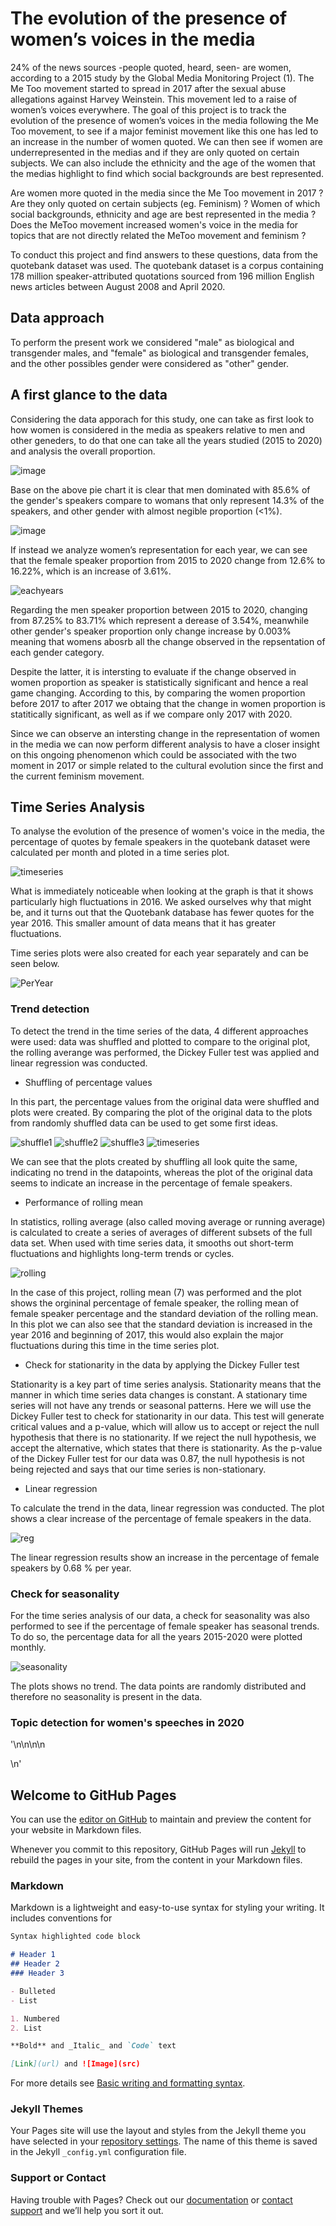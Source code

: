 
# The evolution of the presence of women’s voices in the media

24% of the news sources -people quoted, heard, seen- are women, according to a 2015 study by the Global Media Monitoring Project (1).
The Me Too movement started to spread in 2017 after the sexual abuse allegations against Harvey Weinstein. This movement led to a raise of women’s voices everywhere.
The goal of this project is to track the evolution of the presence of women’s voices in the media following the Me Too movement, to see if a major feminist movement like this one has led to an increase in the number of women quoted. We can then see if women are underrepresented in the medias and if they are only quoted on certain subjects. We can also include the ethnicity and the age of the women that the medias highlight to find which social backgrounds are best represented.

Are women more quoted in the media since the Me Too movement in 2017 ? Are they only quoted on certain subjects (eg. Feminism) ? Women of which social backgrounds, ethnicity and age are best represented in the media ? Does the MeToo movement increased women's voice in the media for topics that are not directly related the MeToo movement and feminism ?

To conduct this project and find answers to these questions, data from the quotebank dataset was used. The quotebank dataset is a corpus containing 178 million speaker-attributed quotations sourced from 196 million English news articles between August 2008 and April 2020.

## Data approach 

To perform the present work we considered "male" as biological and transgender males, and "female" as biological and transgender females, and the other possibles gender  were considered as "other" gender. 

## A first glance to the data

Considering the data apporach for this study, one can take as first look to how women is considered in the media as speakers relative to men and other geneders, to do that one can take all the years studied (2015 to 2020) and analysis the overall proportion. 

![image](https://user-images.githubusercontent.com/91272237/146225019-7ef98f47-adab-4d9e-820b-6942ddc9789d.png)

Base on the above pie chart it is clear that men dominated with 85.6% of the gender's speakers compare to womans that only represent 14.3% of the speakers, and other gender with almost negible proportion (<1%).

![image](https://user-images.githubusercontent.com/91272237/146229279-5de6300a-e1be-4b49-8298-cafda2cbcc73.png)

If instead we analyze women’s representation for each year, we can see that the female speaker proportion from 2015 to 2020 change from 12.6% to 16.22%, which is an increase of 3.61%. 

![eachyears](https://user-images.githubusercontent.com/91272237/146222509-d69f2460-32cd-4b87-b5b2-731be6f35123.png)

Regarding the men speaker proportion between 2015 to 2020, changing from 87.25% to	 83.71% which represent a derease of 3.54%, meanwhile other gender's speaker proportion only change increase by 0.003% meaning that womens abosrb all the change observed in the repsentation of each gender category. 

Despite the latter, it is intersting to evaluate if the change observed in women proportion as speaker is statistically significant and hence a real game changing. According to this, by comparing the women proportion before 2017 to after 2017 we obtaing that the change in women proportion is statitically significant, as well as if we compare only 2017 with 2020. 

Since we can observe an intersting change in the representation of women in the media we can now perform different analysis to have a closer insight on this ongoing phenomenon which could be associated with the two moment in 2017 or simple related to the cultural evolution since the first and the current feminism movement. 

## Time Series Analysis

To analyse the evolution of the presence of women's voice in the media, the percentage of quotes by female speakers in the quotebank dataset were calculated per month and ploted in a time series plot. 

![timeseries](https://user-images.githubusercontent.com/91726001/146341654-82347c16-40e4-488f-9cfe-77036315b76d.png)

What is immediately noticeable when looking at the graph is that it shows particularly high fluctuations in 2016. We asked ourselves why that might be, and it turns out that the Quotebank database has fewer quotes for the year 2016. This smaller amount of data means that it has greater fluctuations. 

Time series plots were also created for each year separately and can be seen below. 

![PerYear](https://user-images.githubusercontent.com/91272237/146222922-514ffc7c-0f09-4e05-ab61-1c36bbda28e1.png)

### Trend detection

To detect the trend in the time series of the data, 4 different approaches were used: data was shuffled and plotted to compare to the original plot, the rolling averange was performed, the Dickey Fuller test was applied and linear regression was conducted. 

- Shuffling of percentage values

In this part, the percentage values from the original data were shuffled and plots were created. By comparing the plot of the original data to the plots from randomly shuffled data can be used to get some first ideas.  

![shuffle1](https://user-images.githubusercontent.com/91726001/146341320-fb574c4a-2c92-4f88-ba2b-731b3421774b.png)
![shuffle2](https://user-images.githubusercontent.com/91726001/146341284-61eba204-5580-4f16-a3ff-8396eea9fc7f.png)
![shuffle3](https://user-images.githubusercontent.com/91726001/146341128-0f9fa9bc-10d9-42cf-aeec-7cf8602de5f8.png)
![timeseries](https://user-images.githubusercontent.com/91726001/146341403-908bd45b-111c-41cd-8223-669558992493.png)

          
We can see that the plots created by shuffling all look quite the same, indicating no trend in the datapoints, whereas the plot of the original data seems to indicate an increase in the percentage of female speakers.  

- Performance of rolling mean 

In statistics, rolling average (also called moving average or running average) is calculated to create a series of averages of different subsets of the full data set. When used with time series data, it smooths out short-term fluctuations and highlights long-term trends or cycles. 

![rolling](https://user-images.githubusercontent.com/91726001/146338375-abb3a593-a36d-4559-a1eb-d17a36724cfb.png)

In the case of this project, rolling mean (7) was performed and the plot shows the orgininal percentage of female speaker, the rolling mean of female speaker percentage and the standard deviation of the rolling mean. In this plot we can also see that the standard deviation is increased in the year 2016 and beginning of 2017, this would also explain the major fluctuations during this time in the time series plot. 

- Check for stationarity in the data by applying the Dickey Fuller test

Stationarity is a key part of time series analysis. Stationarity means that the manner in which time series data changes is constant. A stationary time series will not have any trends or seasonal patterns. Here we will use the Dickey Fuller test to check for stationarity in our data. This test will generate critical values and a p-value, which will allow us to accept or reject the null hypothesis that there is no stationarity. If we reject the null hypothesis, we accept the alternative, which states that there is stationarity. As the p-value of the Dickey Fuller test for our data was 0.87, the null hypothesis is not being rejected and says that our time series is non-stationary. 

- Linear regression

To calculate the trend in the data, linear regression was conducted. The plot shows a clear increase of the percentage of female speakers in the data.  

![reg](https://user-images.githubusercontent.com/91726001/146344228-d7ee567b-7405-49f4-9140-0f1e5bab5286.png)

The linear regression results show an increase in the percentage of female speakers by 0.68 % per year.

### Check for seasonality

For the time series analysis of our data, a check for seasonality was also performed to see if the percentage of female speaker has seasonal trends. To do so, the percentage data for all the years 2015-2020 were plotted monthly. 

![seasonality](https://user-images.githubusercontent.com/91726001/146344280-5cf7eb3a-bc53-4bf6-bfae-4751fb554df6.png)

The plots shows no trend. The data points are randomly distributed and therefore no seasonality is present in the data. 

### Topic detection for women's speeches in 2020

'\n<link rel="stylesheet" type="text/css" href="https://cdn.jsdelivr.net/gh/bmabey/pyLDAvis@3.3.1/pyLDAvis/js/ldavis.v1.0.0.css">\n\n\n<div id="ldavis_el1392820840974338886766994874"></div>\n<script type="text/javascript">\n\nvar ldavis_el1392820840974338886766994874_data = {"mdsDat": {"x": [-0.0008585790366174938, -0.0026230382657705083, -0.0369594843378019, 0.04044110164018991], "y": [0.005081921297968409, 0.03470364841636374, -0.022020046436921466, -0.017765523277410655], "topics": [1, 2, 3, 4], "cluster": [1, 1, 1, 1], "Freq": [56.053258217602405, 25.063965444142873, 10.564804125852278, 8.317972212402447]}, "tinfo": {"Term": ["hope", "feel_like", "kid", "young", "live", "hear", "mean", "ask", "market", "lead", "happy", "face", "man", "run", "end", "let", "job", "case", "grow", "system", "use", "care", "song", "industry", "doesn", "today", "build", "matter", "girl", "New", "neutral", "Life", "magical", "carbon", "coast", "meat", "symbolic", "airport", "overnight", "epidemic", "Tennessee", "licence", "mad", "foremost", "grand", "Chief", "wildlife", "drill", "Agreement", "bacteria", "liberty", "spare", "casualty", "ACT", "conclude", "diabetes", "treasure", "veil", "exception", "heroine", "employ", "blind", "amenity", "organize", "considerable", "email", "dedicated", "debt", "reserve", "cook", "surround", "east", "stick", "idea", "possibility", "Court", "use", "match", "send", "bit", "fund", "increase", "price", "service", "region", "future", "school", "student", "include", "line", "order", "stop", "learn", "sexual", "game", "pay", "shoot", "area", "money", "patient", "set", "million", "person", "girl", "spend", "job", "care", "month", "end", "today", "kid", "allow", "bad", "live", "strong", "ask", "grow", "mean", "young", "story", "number", "run", "actually", "hope", "plight", "Social Security", "abundance", "Kong", "thigh", "Premier", "Economic", "Hong", "crude", "squeeze", "kapag", "autonomy", "pile", "Hong Kong", "Grace", "Semitism", "slide", "significance", "membership", "actionable", "African - Americans", "inner", "dense", "poise", "BBC", "attuned", "Security", "bruise", "revolutionary", "controversy", "internationally", "South_Africa", "the next few years", "examine", "siya", "finding", "South Africa", "Africa", "survivor", "monument", "mission", "register", "the United States", "organization", "national", "let", "range", "harm", "story", "open", "United", "reform", "social", "mean", "South", "small", "film", "man", "understand", "process", "proud", "point", "amazing", "thank", "number", "fight", "school", "hope", "company", "police", "law", "force", "system", "power", "key", "ensure", "area", "live", "local", "young", "fun", "old", "today", "actually", "end", "health", "care", "job", "service", "student", "girl", "Lyme", "slice", "terrifying", "psyche", "glimpse", "shortlist", "Alexander", "cabinet", "sprint", "Digital", "pornography", "intervene", "captain", "Carter", "adoption", "doll", "happily", "poster", "Yemen", "certification", "Society", "Theatre", "Congressman", "humanitarian", "italian", "reply", "sunshine", "ecosystem", "Palestinians", "whistle", "dairy", "narrow", "European_Union", "division", "Season", "the European Union", "kiss", "don_think", "visit", "market", "matter", "announce", "powerful", "member", "inspire", "voice", "hope", "lead", "young", "dream", "happy", "turn", "news", "health", "feel_like", "write", "stage", "plan", "role", "deal", "don_want", "action", "real", "doesn", "person", "girl", "friend", "live", "face", "job", "game", "let", "kid", "run", "past", "proud", "old", "mean", "away", "meet", "Alex", "mosque", "execution", "pretend", "breeding", "the Soviet Union", "Soviet", "Syrians", "drum", "mandatory", "vitality", "Becky", "Madison", "profoundly", "comfortably", "Ghana", "quota", "Jews", "occupy", "Leo", "unclear", "Year", "turnover", "practically", "remark", "reiterate", "intent", "this evening", "grieve", "gutte", "Afghanistan", "convey", "plate", "protective", "David", "executive", "favorite", "Women", "pocket", "feel_like", "sentence", "movie", "Sunday", "hear", "song", "hope", "morning", "attack", "God", "New", "ask", "kid", "season", "industry", "Trump", "system", "man", "build", "grow", "information", "end", "case", "easy", "use", "actually", "mean", "care", "live", "today", "student", "bad", "stop", "face", "set", "run", "lead", "young", "job", "open", "strong", "point", "happy"], "Freq": [357.0, 256.0, 321.0, 338.0, 368.0, 257.0, 366.0, 301.0, 219.0, 227.0, 253.0, 257.0, 308.0, 293.0, 335.0, 338.0, 348.0, 269.0, 291.0, 269.0, 322.0, 336.0, 170.0, 220.0, 259.0, 331.0, 261.0, 204.0, 336.0, 172.0, 13.467263650207904, 11.526049720024538, 10.4739900443763, 21.877937745824397, 14.290989648087567, 20.911887575728887, 8.54150790750308, 14.251784976162481, 9.478941212404493, 12.33117018084707, 13.244890128213308, 9.451679553451706, 15.097974377394344, 8.49231667263122, 11.341885446893517, 16.061918130479246, 9.410118060926246, 12.181774170986198, 7.499703084362077, 8.4414070087285, 10.297404607367383, 7.47766275300907, 8.394580161598466, 7.4571117726776075, 14.871291712305542, 12.138918009351016, 10.235162805183878, 7.434646993481509, 11.13632404943265, 10.218596268786264, 19.429459800688374, 12.999886725754637, 11.142233298982333, 15.677991641925058, 10.212143560896155, 24.16427386321171, 27.38036126108585, 27.31511048829346, 20.52309197561327, 24.572071243427605, 31.752724382487134, 16.133752316332227, 47.73880049383325, 169.2802562384866, 36.34605628926131, 32.74688441929967, 222.45689813492422, 66.85129750441509, 101.62962644853546, 179.5078835466312, 91.01005973696417, 151.35418794634015, 72.71130835261278, 220.57412730191697, 73.13819419109463, 185.60057161178915, 241.7188888402838, 216.57497834846595, 162.86838339532392, 128.77467437574902, 101.15825132170934, 150.21199536097143, 190.35595041308295, 49.153173526213564, 201.90179027176237, 187.35564211739162, 66.80736405700635, 185.9123928732421, 176.822511422982, 117.776310321682, 162.69073443098043, 112.6582040346423, 190.63627035260586, 204.46341349168708, 125.12424131376824, 209.54397575038877, 201.65118856047536, 156.0837339025711, 198.70071883421076, 196.41983381035448, 191.37995250408235, 149.3742825340063, 163.7113574493619, 209.01153516791348, 174.77902000897456, 175.96955424560696, 170.5794491229504, 195.674434605691, 185.56308261720713, 182.90996027456947, 172.65930684291763, 169.53037365272084, 168.60325298577047, 176.88502976978936, 5.882400708530839, 6.701002674596055, 5.857353969603921, 10.037663493902082, 5.8219121542235825, 9.139725014879941, 5.801037103373285, 9.11573950024622, 4.942618924631048, 4.913599208031395, 4.838495288197482, 4.837329787082432, 6.424584813943898, 7.215843490191469, 6.397588498329942, 4.723487489331892, 5.509698121557533, 5.461271227245883, 9.995800194943545, 5.3103823584229435, 4.535645867816096, 10.687563403080867, 4.510099584468265, 5.271742105303282, 12.588290551698, 5.928254826034285, 14.097828893755578, 4.4645598354366, 5.890316518954356, 6.498880357707516, 12.894364863525727, 16.053033453161806, 7.939599688556862, 12.060876227636289, 14.601212178199395, 19.602954830416277, 14.926379914469827, 29.171041647039623, 16.173267397169838, 11.487762201895825, 24.703384574673105, 17.456545337487928, 23.883988997397328, 36.18143149886564, 73.95717747315184, 119.27585226005758, 33.88273724266725, 23.524624615583907, 107.11041498701817, 88.7661299973676, 33.76771652454939, 28.831698415022032, 70.2804763974084, 106.64263470100677, 36.085669079457496, 68.63930810044009, 80.54633572007978, 93.0771737417528, 86.08272501681681, 82.06988222280755, 73.32332696650114, 85.12246775608321, 64.05494711594633, 62.1917202502371, 86.74320640880313, 72.00399323871888, 97.64853180644306, 94.23653021434492, 71.21286744620889, 62.046847446552235, 75.82898272236505, 53.168092557830434, 75.82725523377647, 61.73304003944016, 41.17276615537684, 70.07322698297813, 79.0752093910185, 88.9781829128305, 66.62269402860086, 82.48555239720682, 65.0933350927588, 70.60155795874817, 78.19889527947804, 73.89866433403616, 77.61192812409455, 72.93020273291178, 75.90145849716677, 74.33602900900081, 73.42804919495632, 72.62049995680506, 71.36548195801294, 5.065692322675571, 5.5634752976787185, 3.616448685198967, 4.773840688247481, 4.125888185427378, 4.050735480658652, 3.2783731493898403, 4.985898634792864, 4.951225976235333, 3.3284740881814563, 4.301444515829997, 3.706501961611681, 3.6935646733758594, 4.5907701505646585, 5.076617835362516, 4.12060228277356, 4.369762162604741, 3.4865615786961985, 3.4781784026270937, 4.011798884829892, 4.016868258406201, 4.029142734280212, 3.8830317652561774, 7.419681835563488, 3.8787382659312524, 3.272756618503898, 4.2774753952404305, 6.2074441841051815, 2.685094368298825, 4.165893164249356, 6.634041733808831, 7.124692474383475, 7.557826868381546, 6.081224068841995, 6.402400223271281, 6.308100902409311, 7.9200268552202715, 33.70825516118099, 21.414928032297862, 39.25232478582224, 36.0539553704861, 13.184452936344753, 15.689294497447236, 31.143457606123253, 21.83886447853637, 24.44711306620173, 46.4643331941727, 34.60637317229045, 43.72675425201584, 25.57576323288637, 36.272527860127504, 31.691129399216933, 19.1875237519679, 38.853421694106345, 35.5725689626337, 31.807549952996222, 21.130246492472306, 36.2059603387948, 29.1713325507395, 31.8774222007526, 25.129266271985273, 28.938178189138256, 35.85021992000487, 34.05555224252939, 36.918644403823336, 38.64555792875812, 32.95108694756304, 39.649414738244786, 33.05887123260299, 38.32728767234388, 36.01279254456104, 36.51753401209816, 35.58514061494224, 34.206318716377986, 28.446813291582224, 29.622030435060527, 30.555284762201275, 32.52990962633614, 29.951185750825076, 29.696145096838514, 5.313071546980465, 4.283677348531647, 3.1579464943392894, 5.5618503866239095, 3.3777217637072745, 3.267537882557263, 3.226636882706125, 3.3348021637117347, 2.9026261407253138, 2.849792594556832, 3.1123355635959484, 3.1830819146869804, 3.179626794807976, 2.537302593847217, 2.6230117393938768, 4.796387901846778, 4.669454355758302, 4.212997555916096, 3.0054385686323157, 2.5249000548594562, 2.546515634356587, 7.878405059025875, 3.3663913061757955, 3.2518737741038586, 3.2441825951780197, 2.3952045362056453, 3.57164049452083, 2.376367670976271, 3.612102739268264, 3.9078171458173716, 4.302023804380334, 4.5875682392097135, 4.688049895472284, 3.8903886252624273, 10.90152123207843, 8.495654477268445, 11.937911828802596, 6.544350259921809, 5.111908559028882, 38.024087740329506, 8.40360614735003, 19.14091577872627, 8.734204953400788, 33.638731907979256, 25.296813625707635, 39.68335868398873, 14.610625803510834, 19.797868348428434, 18.92084324205675, 24.05410237168346, 33.38474149887227, 33.72572016042434, 23.650449309612743, 26.1399094262841, 19.99496963603889, 29.102034352412662, 30.88456342597754, 28.106907560481133, 29.277395926927543, 24.02728951441998, 31.244165393969553, 27.608422962547984, 22.366916068406173, 29.917170693276876, 28.130215276925448, 31.404840003784557, 29.540722489306823, 30.771882785328604, 29.236173772223857, 29.241475583546787, 26.1259770631958, 24.294139184323466, 25.811280424440195, 25.632908610163096, 26.870445453136423, 24.089230546705735, 27.05813055397032, 26.328581062558246, 24.833398402671182, 24.913115039586472, 24.71211987699331, 24.525646712081045], "Total": [357.0, 256.0, 321.0, 338.0, 368.0, 257.0, 366.0, 301.0, 219.0, 227.0, 253.0, 257.0, 308.0, 293.0, 335.0, 338.0, 348.0, 269.0, 291.0, 269.0, 322.0, 336.0, 170.0, 220.0, 259.0, 331.0, 261.0, 204.0, 336.0, 172.0, 14.398303267269002, 12.340793886719863, 11.292800527235594, 23.60573669310381, 15.435760418281635, 22.594840876535624, 9.229848357170068, 15.405621892405502, 10.258698514708351, 13.351273918686822, 14.34639057519177, 10.249939159419679, 16.39345047037285, 9.223728792446238, 12.328154569089698, 17.469474479149085, 10.244065539285948, 13.297921611081014, 8.187367550318735, 9.216358831720566, 11.26783539616966, 8.185107709938872, 9.19565831417371, 8.181686803713909, 16.335733759755325, 13.341957241536548, 11.252111028251097, 8.177653228923454, 12.249995167535921, 11.25104285831766, 21.503507789321556, 14.366357255580816, 12.292684922424169, 17.435781669245397, 11.248364715102968, 27.48636302367281, 31.410786211505485, 31.41324915662998, 23.33241646326161, 28.466949695377973, 37.50497372705273, 18.233020689277446, 58.5732622530049, 233.70023061043804, 43.927540488306875, 39.31782311820555, 322.5047394561052, 86.26101815681992, 137.62633854100562, 259.01277795167044, 122.11373115687405, 216.7709783532548, 96.20429294981373, 335.10725183888366, 97.84752523262232, 279.058595841246, 377.4734896839457, 334.75027740815744, 242.40004877047883, 185.90163546896417, 141.90890416230556, 223.75466830443042, 294.2911584944226, 62.71419505169602, 318.805459714369, 297.04421172743145, 89.63455220580761, 296.65579618494684, 279.8030407895997, 173.83130486223124, 254.67616975624702, 165.31285923813954, 307.5491413799638, 336.4580938949799, 187.72025608210447, 348.5358734942917, 336.24679890306425, 247.9370146181694, 335.81188512632104, 331.32943369202917, 321.2939232117417, 235.30804279251774, 264.76655051076057, 368.41101560431736, 295.07618137334384, 301.67660680839595, 291.9449404120334, 366.25181893681844, 338.8335198204001, 338.2198121986723, 302.0803373573658, 293.21563068973154, 292.77052602690463, 357.2692518622957, 6.601855664988056, 7.542088665545745, 6.6001419213447, 11.342357118428973, 6.588401901380534, 10.372885258276378, 6.593881109961572, 10.388801495230432, 5.650384475874011, 5.647018819543575, 5.647711123454967, 5.650393785252663, 7.510352215780618, 8.512734574525467, 7.579128309779217, 5.6190160119418335, 6.631973692241644, 6.608727928312769, 12.361156035421907, 6.63311640851307, 5.6732344331382825, 13.388966934337626, 5.651006490972068, 6.645030362547574, 15.90988429031152, 7.496493307125066, 17.855516124034146, 5.675607266805615, 7.546806075678534, 8.330145295613868, 16.830363646454366, 21.122574202790407, 10.244582072528512, 15.866823102677968, 19.530818867368552, 26.989946497927747, 20.165318144877908, 43.13420028461665, 24.351704054860896, 16.243196721947236, 42.94028970101693, 28.210239920372686, 42.411726167346984, 72.78190150206981, 182.15712306693203, 338.97414195297546, 67.22922880516197, 42.48455084912327, 338.2198121986723, 266.6766088509831, 71.39701257258416, 57.692776026168126, 201.89277555942226, 366.25181893681844, 79.9317799584508, 198.08648207403607, 250.1268229925961, 308.25069925798283, 277.4882020943134, 259.02810027278605, 223.66910802226045, 282.12004138957025, 185.05205512921398, 181.65852207070208, 302.0803373573658, 227.93127431104304, 377.4734896839457, 357.2692518622957, 232.45044402684212, 189.0322410611172, 264.3945739954503, 149.70806152835695, 269.05162095604067, 194.138475476898, 99.21515625526561, 241.26753504648627, 296.65579618494684, 368.41101560431736, 224.4207674099962, 338.8335198204001, 218.28296358988578, 258.61107502721603, 331.32943369202917, 292.77052602690463, 335.81188512632104, 294.6801214771629, 336.24679890306425, 348.5358734942917, 335.10725183888366, 334.75027740815744, 336.4580938949799, 6.774652330000318, 7.845959269166948, 5.218939350233508, 6.933880756181003, 6.035839769952514, 6.109844851685083, 5.066796637610745, 7.804128717006936, 7.762569641395301, 5.299968132086229, 7.133911350008933, 6.203654454165645, 6.21997203031097, 7.866666161498276, 8.82083050712253, 7.1800216539057375, 7.660871275425897, 6.131221660771245, 6.120130722364175, 7.125004082572018, 7.157474605953243, 7.195974932014453, 7.042938530093939, 13.49109987525025, 7.125782927977119, 6.053801373153866, 8.028705634067093, 11.665816116369859, 5.119469726495698, 7.957008900979495, 12.721903268982595, 14.350905572269513, 15.858620907611062, 12.422090026930126, 13.292667946175943, 13.077093648369656, 18.396465318081958, 153.69745217825812, 81.97641791091631, 219.84052872938855, 204.95839367227728, 43.68979914424272, 59.13249080921115, 177.07711838524398, 103.17359375534681, 124.98918822506751, 357.2692518622957, 227.05698660078332, 338.8335198204001, 138.82404894058098, 253.65958747277563, 204.48939160987354, 87.26386562581199, 294.6801214771629, 256.7670764106676, 213.3563298664626, 104.33756668882907, 276.91935570770016, 187.36469390321443, 222.88770889687208, 146.29981744723426, 190.09333438458972, 284.9742825916594, 259.69714719830233, 307.5491413799638, 336.4580938949799, 249.34493191400142, 368.41101560431736, 257.6696028755819, 348.5358734942917, 318.805459714369, 338.97414195297546, 321.2939232117417, 293.21563068973154, 195.94991450998322, 223.66910802226045, 258.61107502721603, 366.25181893681844, 264.0762781300233, 251.6032532027359, 7.717374070440361, 6.90646158918266, 5.121975545722272, 9.311475183337565, 5.801993825875934, 5.81076341863343, 5.821097837698857, 6.022916072523683, 5.309893992375903, 5.324238018050528, 5.8937271878294855, 6.172414607529138, 6.256785452862801, 5.012913364313466, 5.357002200687131, 9.903763829047575, 9.732514408724787, 8.797426944773205, 6.322308474740584, 5.333573160272701, 5.411414872390543, 16.7438391846363, 7.162753198872573, 7.1691941105638675, 7.163802480710504, 5.294589293304782, 7.900084518611283, 5.28192879770202, 8.032272344179152, 8.822027334805957, 9.833299627205708, 10.734588945180942, 11.203819136380403, 9.00657656465267, 37.48398179737039, 26.73251731039411, 44.10489536469704, 19.010378225863192, 13.617682788064062, 256.7670764106676, 28.56746089285202, 100.9148173959866, 30.717675565832845, 257.8924547752502, 170.1290217637727, 357.2692518622957, 72.390559973642, 118.73472842194452, 115.06475845957469, 172.52454328672653, 301.67660680839595, 321.2939232117417, 177.26530536162875, 220.30505001624766, 138.1437939164923, 269.05162095604067, 308.25069925798283, 261.55527617869234, 291.9449404120334, 204.3615634129165, 335.81188512632104, 269.02409840930596, 182.14326200696775, 322.5047394561052, 292.77052602690463, 366.25181893681844, 336.24679890306425, 368.41101560431736, 331.32943369202917, 334.75027740815744, 264.76655051076057, 223.75466830443042, 257.6696028755819, 254.67616975624702, 293.21563068973154, 227.05698660078332, 338.8335198204001, 348.5358734942917, 266.6766088509831, 295.07618137334384, 282.12004138957025, 253.65958747277563], "Category": ["Default", "Default", "Default", "Default", "Default", "Default", "Default", "Default", "Default", "Default", "Default", "Default", "Default", "Default", "Default", "Default", "Default", "Default", "Default", "Default", "Default", "Default", "Default", "Default", "Default", "Default", "Default", "Default", "Default", "Default", "Topic1", "Topic1", "Topic1", "Topic1", "Topic1", "Topic1", "Topic1", "Topic1", "Topic1", "Topic1", "Topic1", "Topic1", "Topic1", "Topic1", "Topic1", "Topic1", "Topic1", "Topic1", "Topic1", "Topic1", "Topic1", "Topic1", "Topic1", "Topic1", "Topic1", "Topic1", "Topic1", "Topic1", "Topic1", "Topic1", "Topic1", "Topic1", "Topic1", "Topic1", "Topic1", "Topic1", "Topic1", "Topic1", "Topic1", "Topic1", "Topic1", "Topic1", "Topic1", "Topic1", "Topic1", "Topic1", "Topic1", "Topic1", "Topic1", "Topic1", "Topic1", "Topic1", "Topic1", "Topic1", "Topic1", "Topic1", "Topic1", "Topic1", "Topic1", "Topic1", "Topic1", "Topic1", "Topic1", "Topic1", "Topic1", "Topic1", "Topic1", "Topic1", "Topic1", "Topic1", "Topic1", "Topic1", "Topic1", "Topic1", "Topic1", "Topic1", "Topic1", "Topic1", "Topic1", "Topic1", "Topic1", "Topic1", "Topic1", "Topic1", "Topic1", "Topic1", "Topic1", "Topic1", "Topic1", "Topic1", "Topic1", "Topic1", "Topic1", "Topic1", "Topic2", "Topic2", "Topic2", "Topic2", "Topic2", "Topic2", "Topic2", "Topic2", "Topic2", "Topic2", "Topic2", "Topic2", "Topic2", "Topic2", "Topic2", "Topic2", "Topic2", "Topic2", "Topic2", "Topic2", "Topic2", "Topic2", "Topic2", "Topic2", "Topic2", "Topic2", "Topic2", "Topic2", "Topic2", "Topic2", "Topic2", "Topic2", "Topic2", "Topic2", "Topic2", "Topic2", "Topic2", "Topic2", "Topic2", "Topic2", "Topic2", "Topic2", "Topic2", "Topic2", "Topic2", "Topic2", "Topic2", "Topic2", "Topic2", "Topic2", "Topic2", "Topic2", "Topic2", "Topic2", "Topic2", "Topic2", "Topic2", "Topic2", "Topic2", "Topic2", "Topic2", "Topic2", "Topic2", "Topic2", "Topic2", "Topic2", "Topic2", "Topic2", "Topic2", "Topic2", "Topic2", "Topic2", "Topic2", "Topic2", "Topic2", "Topic2", "Topic2", "Topic2", "Topic2", "Topic2", "Topic2", "Topic2", "Topic2", "Topic2", "Topic2", "Topic2", "Topic2", "Topic2", "Topic2", "Topic2", "Topic2", "Topic3", "Topic3", "Topic3", "Topic3", "Topic3", "Topic3", "Topic3", "Topic3", "Topic3", "Topic3", "Topic3", "Topic3", "Topic3", "Topic3", "Topic3", "Topic3", "Topic3", "Topic3", "Topic3", "Topic3", "Topic3", "Topic3", "Topic3", "Topic3", "Topic3", "Topic3", "Topic3", "Topic3", "Topic3", "Topic3", "Topic3", "Topic3", "Topic3", "Topic3", "Topic3", "Topic3", "Topic3", "Topic3", "Topic3", "Topic3", "Topic3", "Topic3", "Topic3", "Topic3", "Topic3", "Topic3", "Topic3", "Topic3", "Topic3", "Topic3", "Topic3", "Topic3", "Topic3", "Topic3", "Topic3", "Topic3", "Topic3", "Topic3", "Topic3", "Topic3", "Topic3", "Topic3", "Topic3", "Topic3", "Topic3", "Topic3", "Topic3", "Topic3", "Topic3", "Topic3", "Topic3", "Topic3", "Topic3", "Topic3", "Topic3", "Topic3", "Topic3", "Topic3", "Topic3", "Topic3", "Topic4", "Topic4", "Topic4", "Topic4", "Topic4", "Topic4", "Topic4", "Topic4", "Topic4", "Topic4", "Topic4", "Topic4", "Topic4", "Topic4", "Topic4", "Topic4", "Topic4", "Topic4", "Topic4", "Topic4", "Topic4", "Topic4", "Topic4", "Topic4", "Topic4", "Topic4", "Topic4", "Topic4", "Topic4", "Topic4", "Topic4", "Topic4", "Topic4", "Topic4", "Topic4", "Topic4", "Topic4", "Topic4", "Topic4", "Topic4", "Topic4", "Topic4", "Topic4", "Topic4", "Topic4", "Topic4", "Topic4", "Topic4", "Topic4", "Topic4", "Topic4", "Topic4", "Topic4", "Topic4", "Topic4", "Topic4", "Topic4", "Topic4", "Topic4", "Topic4", "Topic4", "Topic4", "Topic4", "Topic4", "Topic4", "Topic4", "Topic4", "Topic4", "Topic4", "Topic4", "Topic4", "Topic4", "Topic4", "Topic4", "Topic4", "Topic4", "Topic4", "Topic4", "Topic4", "Topic4", "Topic4", "Topic4"], "logprob": [30.0, 29.0, 28.0, 27.0, 26.0, 25.0, 24.0, 23.0, 22.0, 21.0, 20.0, 19.0, 18.0, 17.0, 16.0, 15.0, 14.0, 13.0, 12.0, 11.0, 10.0, 9.0, 8.0, 7.0, 6.0, 5.0, 4.0, 3.0, 2.0, 1.0, -8.8566, -9.0122, -9.108, -8.3714, -8.7972, -8.4165, -9.3119, -8.8, -9.2078, -8.9447, -8.8732, -9.2107, -8.7423, -9.3177, -9.0284, -8.6804, -9.2151, -8.9569, -9.442, -9.3237, -9.125, -9.4449, -9.3293, -9.4477, -8.7574, -8.9604, -9.131, -9.4507, -9.0466, -9.1326, -8.4901, -8.8919, -9.0461, -8.7046, -9.1333, -8.272, -8.147, -8.1494, -8.4353, -8.2552, -7.9989, -8.6759, -7.5911, -6.3253, -7.8638, -7.968, -6.0521, -7.2544, -6.8355, -6.2666, -6.9459, -6.4372, -7.1704, -6.0606, -7.1645, -6.2333, -5.9691, -6.0789, -6.3639, -6.5988, -6.8402, -6.4448, -6.208, -7.5619, -6.1491, -6.2238, -7.255, -6.2316, -6.2817, -6.6881, -6.365, -6.7325, -6.2065, -6.1365, -6.6275, -6.1119, -6.1503, -6.4065, -6.1651, -6.1766, -6.2026, -6.4504, -6.3588, -6.1145, -6.2933, -6.2865, -6.3177, -6.1804, -6.2335, -6.2479, -6.3055, -6.3238, -6.3293, -6.2814, -8.88, -8.7497, -8.8843, -8.3456, -8.8904, -8.4394, -8.8939, -8.442, -9.0541, -9.06, -9.0754, -9.0756, -8.7919, -8.6757, -8.7961, -9.0994, -8.9455, -8.9543, -8.3498, -8.9823, -9.14, -8.2829, -9.1457, -8.9896, -8.1192, -8.8723, -8.006, -9.1558, -8.8787, -8.7804, -8.0952, -7.8761, -8.5801, -8.162, -7.9709, -7.6763, -7.9489, -7.2788, -7.8686, -8.2107, -7.445, -7.7923, -7.4788, -7.0634, -6.3485, -5.8705, -7.1291, -7.4939, -5.9781, -6.166, -7.1325, -7.2905, -6.3995, -5.9825, -7.0661, -6.4231, -6.2632, -6.1186, -6.1967, -6.2444, -6.3571, -6.2079, -6.4922, -6.5218, -6.189, -6.3753, -6.0706, -6.1062, -6.3863, -6.5241, -6.3235, -6.6785, -6.3235, -6.5292, -6.9342, -6.4024, -6.2816, -6.1636, -6.4529, -6.2394, -6.4762, -6.3949, -6.2927, -6.3493, -6.3003, -6.3625, -6.3225, -6.3434, -6.3557, -6.3667, -6.3842, -8.1656, -8.0719, -8.5026, -8.2249, -8.3708, -8.3892, -8.6007, -8.1815, -8.1884, -8.5856, -8.3291, -8.478, -8.4815, -8.264, -8.1634, -8.3721, -8.3134, -8.5392, -8.5416, -8.3988, -8.3976, -8.3945, -8.4315, -7.7839, -8.4326, -8.6024, -8.3347, -7.9623, -8.8004, -8.3612, -7.8959, -7.8245, -7.7655, -7.9829, -7.9314, -7.9462, -7.7187, -6.2703, -6.724, -6.1181, -6.2031, -7.209, -7.0351, -6.3495, -6.7044, -6.5916, -5.9494, -6.244, -6.0101, -6.5464, -6.197, -6.332, -6.8338, -6.1283, -6.2165, -6.3284, -6.7374, -6.1989, -6.4149, -6.3262, -6.564, -6.4229, -6.2087, -6.2601, -6.1794, -6.1336, -6.2931, -6.108, -6.2898, -6.1419, -6.2042, -6.1903, -6.2162, -6.2557, -6.44, -6.3996, -6.3685, -6.3059, -6.3885, -6.3971, -7.8788, -8.0942, -8.399, -7.833, -8.3318, -8.3649, -8.3775, -8.3446, -8.4834, -8.5017, -8.4136, -8.3911, -8.3922, -8.6179, -8.5846, -7.9811, -8.0079, -8.1108, -8.4485, -8.6228, -8.6142, -7.4848, -8.3351, -8.3697, -8.3721, -8.6755, -8.2759, -8.6834, -8.2647, -8.186, -8.0899, -8.0256, -8.004, -8.1905, -7.1601, -7.4094, -7.0693, -7.6704, -7.9174, -5.9108, -7.4203, -6.5971, -7.3817, -6.0333, -6.3183, -5.868, -6.8672, -6.5634, -6.6087, -6.3687, -6.0409, -6.0307, -6.3856, -6.2855, -6.5535, -6.1782, -6.1187, -6.213, -6.1722, -6.3698, -6.1071, -6.2309, -6.4414, -6.1505, -6.2121, -6.102, -6.1632, -6.1224, -6.1736, -6.1734, -6.286, -6.3587, -6.2982, -6.3051, -6.2579, -6.3672, -6.251, -6.2783, -6.3368, -6.3336, -6.3417, -6.3493], "loglift": [30.0, 29.0, 28.0, 27.0, 26.0, 25.0, 24.0, 23.0, 22.0, 21.0, 20.0, 19.0, 18.0, 17.0, 16.0, 15.0, 14.0, 13.0, 12.0, 11.0, 10.0, 9.0, 8.0, 7.0, 6.0, 5.0, 4.0, 3.0, 2.0, 1.0, 0.512, 0.5106, 0.5036, 0.5029, 0.5018, 0.5015, 0.5014, 0.501, 0.4998, 0.4994, 0.499, 0.4978, 0.4965, 0.4963, 0.4955, 0.4949, 0.494, 0.4912, 0.4911, 0.491, 0.4888, 0.4885, 0.4877, 0.4861, 0.4849, 0.4844, 0.4841, 0.4836, 0.4836, 0.4826, 0.4774, 0.4789, 0.4806, 0.4726, 0.4822, 0.4501, 0.4415, 0.4391, 0.4506, 0.4317, 0.4124, 0.4565, 0.3743, 0.2564, 0.3894, 0.396, 0.2075, 0.324, 0.2757, 0.2122, 0.2849, 0.2196, 0.2989, 0.1607, 0.2878, 0.171, 0.1331, 0.1434, 0.1812, 0.2117, 0.2404, 0.1804, 0.1432, 0.3352, 0.1221, 0.118, 0.2849, 0.1116, 0.1199, 0.1896, 0.1307, 0.1954, 0.1006, 0.0808, 0.1732, 0.0701, 0.0676, 0.1161, 0.0541, 0.056, 0.0608, 0.1244, 0.0981, 0.0121, 0.0552, 0.0398, 0.0415, -0.048, -0.0232, -0.0358, 0.0195, 0.031, 0.027, -0.1241, 1.2684, 1.2655, 1.2643, 1.2615, 1.2601, 1.2572, 1.2556, 1.253, 1.2499, 1.2446, 1.2291, 1.2284, 1.2276, 1.2185, 1.2143, 1.2101, 1.1983, 1.193, 1.1713, 1.1613, 1.1599, 1.1584, 1.1582, 1.1522, 1.1496, 1.149, 1.1474, 1.1437, 1.1359, 1.1355, 1.1173, 1.1093, 1.1289, 1.1095, 1.0928, 1.064, 1.0829, 0.9926, 0.9745, 1.0373, 0.8309, 0.9038, 0.8095, 0.6848, 0.4824, 0.3393, 0.6985, 0.7926, 0.2339, 0.2837, 0.635, 0.6901, 0.3285, 0.1499, 0.5885, 0.3239, 0.2506, 0.1863, 0.2133, 0.2344, 0.2685, 0.1855, 0.3228, 0.3118, 0.136, 0.2314, 0.0316, 0.0511, 0.2007, 0.2697, 0.1348, 0.3485, 0.1173, 0.238, 0.5042, 0.1474, 0.0616, -0.0371, 0.1693, -0.0291, 0.1738, 0.0855, -0.0601, 0.007, -0.0811, -0.0126, -0.1047, -0.1614, -0.1344, -0.1444, -0.1669, 1.9569, 1.9039, 1.8808, 1.8744, 1.8672, 1.8366, 1.8123, 1.7996, 1.798, 1.7825, 1.7417, 1.7326, 1.7265, 1.7091, 1.6952, 1.6923, 1.6862, 1.6832, 1.6826, 1.6733, 1.67, 1.6677, 1.6522, 1.6497, 1.6394, 1.6326, 1.618, 1.6167, 1.6023, 1.6005, 1.5965, 1.5474, 1.5065, 1.5334, 1.5171, 1.5186, 1.4049, 0.7304, 0.9053, 0.5248, 0.5099, 1.0496, 0.9208, 0.5097, 0.6949, 0.6159, 0.2078, 0.3665, 0.2001, 0.5561, 0.3027, 0.3832, 0.733, 0.2215, 0.271, 0.3444, 0.6507, 0.2131, 0.3878, 0.3029, 0.486, 0.3653, 0.1746, 0.2161, 0.1277, 0.0836, 0.2238, 0.0185, 0.1943, 0.0401, 0.0669, 0.0195, 0.0472, 0.0991, 0.3178, 0.226, 0.1119, -0.1735, 0.071, 0.1108, 2.1134, 2.0091, 2.0031, 1.9714, 1.9458, 1.9111, 1.8967, 1.8956, 1.8828, 1.8617, 1.8482, 1.8245, 1.8098, 1.8058, 1.7727, 1.7617, 1.7523, 1.7505, 1.7431, 1.7389, 1.733, 1.7328, 1.7317, 1.6962, 1.6946, 1.6935, 1.6929, 1.688, 1.6876, 1.6725, 1.6601, 1.6366, 1.6155, 1.6473, 1.2517, 1.3404, 1.1799, 1.4204, 1.507, 0.5768, 1.2631, 0.8243, 1.2292, 0.4499, 0.5809, 0.2892, 0.8864, 0.6954, 0.6815, 0.5165, 0.2855, 0.2327, 0.4725, 0.3552, 0.5539, 0.2627, 0.1861, 0.2561, 0.187, 0.3461, 0.112, 0.2101, 0.3895, 0.1091, 0.1442, 0.0304, 0.0547, 0.0042, 0.059, 0.049, 0.1708, 0.2664, 0.1859, 0.1906, 0.0969, 0.2433, -0.0408, -0.0963, 0.1129, 0.0149, 0.0517, 0.1505]}, "token.table": {"Topic": [1, 1, 2, 3, 4, 1, 2, 3, 4, 1, 2, 1, 1, 4, 3, 4, 1, 2, 3, 4, 1, 2, 4, 1, 3, 4, 1, 2, 1, 2, 3, 1, 2, 3, 4, 1, 2, 4, 1, 3, 2, 1, 2, 3, 4, 1, 2, 4, 1, 2, 3, 4, 1, 2, 1, 2, 1, 2, 1, 2, 3, 4, 1, 2, 1, 2, 4, 1, 1, 3, 4, 1, 4, 1, 2, 3, 4, 2, 3, 4, 1, 2, 1, 2, 3, 4, 1, 2, 3, 2, 2, 1, 2, 3, 1, 2, 3, 4, 1, 2, 4, 1, 2, 4, 3, 4, 1, 2, 3, 4, 1, 3, 4, 1, 1, 3, 1, 2, 3, 4, 1, 2, 3, 4, 1, 2, 3, 4, 1, 2, 3, 4, 2, 3, 2, 1, 2, 3, 4, 1, 2, 1, 2, 3, 4, 1, 3, 4, 1, 2, 1, 2, 3, 4, 1, 2, 3, 4, 1, 2, 1, 2, 3, 4, 1, 2, 3, 4, 1, 2, 3, 4, 1, 2, 3, 4, 1, 2, 3, 2, 1, 2, 3, 4, 1, 1, 2, 3, 4, 1, 2, 3, 4, 1, 2, 3, 4, 1, 2, 1, 2, 3, 4, 2, 3, 1, 3, 1, 2, 3, 1, 2, 3, 4, 1, 2, 3, 4, 1, 1, 2, 3, 1, 2, 1, 2, 4, 1, 2, 3, 4, 1, 3, 4, 1, 2, 4, 1, 3, 4, 1, 2, 3, 2, 1, 2, 3, 1, 2, 3, 4, 1, 2, 3, 4, 1, 2, 3, 4, 1, 2, 1, 2, 1, 2, 3, 4, 1, 2, 3, 4, 1, 3, 1, 2, 3, 4, 1, 2, 3, 4, 1, 2, 3, 4, 1, 1, 4, 1, 4, 1, 2, 3, 4, 1, 2, 3, 1, 2, 3, 1, 2, 3, 1, 2, 3, 4, 1, 2, 3, 4, 1, 1, 2, 3, 1, 3, 2, 4, 1, 2, 3, 4, 1, 2, 3, 4, 1, 2, 3, 4, 1, 2, 3, 4, 1, 2, 3, 4, 1, 2, 3, 4, 1, 2, 3, 1, 2, 3, 4, 1, 1, 2, 3, 4, 1, 2, 3, 4, 1, 2, 3, 4, 1, 2, 3, 4, 1, 2, 3, 4, 1, 2, 3, 4, 2, 3, 1, 2, 1, 3, 4, 1, 2, 3, 4, 1, 3, 4, 2, 3, 4, 1, 2, 3, 4, 1, 2, 3, 4, 1, 2, 3, 4, 1, 2, 3, 4, 1, 1, 2, 3, 4, 1, 2, 3, 1, 2, 3, 4, 1, 2, 3, 4, 1, 2, 3, 4, 1, 2, 3, 4, 1, 2, 3, 4, 1, 2, 1, 2, 3, 4, 1, 2, 3, 4, 1, 2, 3, 1, 3, 1, 2, 3, 1, 2, 3, 4, 2, 1, 2, 3, 4, 1, 2, 3, 4, 1, 2, 3, 1, 2, 3, 4, 1, 2, 3, 4, 1, 2, 3, 4, 1, 2, 3, 4, 1, 1, 1, 2, 3, 4, 1, 2, 3, 4, 1, 2, 3, 4, 1, 3, 1, 1, 2, 3, 4, 1, 4, 1, 2, 3, 4, 1, 2, 3, 4, 1, 2, 3, 4, 1, 2, 3, 4, 1, 2, 3, 1, 2, 3, 4, 1, 2, 3, 4, 1, 2, 1, 2, 3, 4, 1, 2, 3, 4, 1, 2, 3, 4, 1, 2, 3, 4, 1, 2, 4, 1, 2, 3, 4, 1, 2, 4, 1, 2, 3, 4, 1, 2, 3, 4, 1, 2, 3, 4, 1, 1, 2, 3, 4, 1, 2, 3, 4, 1, 4, 1, 2, 3, 4, 1, 2, 3, 4, 1, 2, 3, 4, 1, 2, 3, 4, 1, 2, 1, 1, 2, 3, 4, 1, 2, 3, 4, 1, 2, 3, 4, 1, 2, 3, 4, 2, 1, 2, 3, 4, 1, 2, 3, 4, 2, 1, 2, 3, 4, 1, 2, 3, 4, 1, 2, 1, 2, 3, 4, 1, 3, 1, 2, 3, 4, 2, 3, 1, 2, 3, 4, 1, 2, 3, 4, 1, 2, 4, 1, 2, 3, 4, 1, 2, 3, 4, 1, 2, 3, 4, 3, 4, 1, 2, 4, 1, 2, 3, 4, 1, 2, 3, 1, 2, 4, 1, 2, 3, 4, 1, 2, 3, 4, 1, 2, 3, 4, 1, 2, 3, 4, 1, 2, 3, 4, 1, 2, 4, 1, 2, 4, 2, 3, 4, 1, 2, 3, 1, 2, 1, 2, 3, 4, 1, 2, 3, 4, 1, 2, 3, 4, 1, 2, 3, 4, 1, 2, 3, 4, 1, 2, 3, 4, 1, 2, 3, 4, 1, 2, 3, 4, 1, 2, 3, 4, 1, 2, 3, 4, 1, 3, 1, 2, 1, 2, 3, 1, 3, 1, 2, 1, 2, 3, 4, 1, 2, 3, 4, 1, 2, 3, 4, 1, 1, 2, 3, 4, 1, 3, 4, 2, 1, 2, 3, 4, 1, 2, 3, 4, 1, 2, 3, 4, 1, 2, 3, 4, 1, 2, 3, 4, 1, 2, 3, 4, 1, 2, 3, 1, 2, 3, 4, 1, 2, 3, 4, 1, 1, 2, 3, 4, 1, 3, 1, 2, 3, 4, 1, 2, 3, 4, 3, 4, 1, 2, 3, 4, 1, 2, 3, 4, 2, 1, 2, 4, 1, 2, 3, 4, 1, 1, 2, 3, 4, 1, 2, 4, 1, 4, 1, 2, 3, 4, 1, 2, 3, 4, 1, 1, 2, 3, 4, 1, 3, 4, 1, 2, 3, 4, 1, 3, 4, 1, 1, 2, 3, 4, 1, 2, 3, 4], "Freq": [0.8555692937087855, 0.40678105535737297, 0.10169526383934324, 0.10169526383934324, 0.40678105535737297, 0.16228421887530567, 0.672320335340552, 0.11591729919664691, 0.04636691967865876, 0.17626629249777478, 0.881331462488874, 0.8549756630539311, 0.2591555083043782, 0.6478887707609455, 0.5920900747685532, 0.19736335825618442, 0.06285400834806572, 0.8171021085248544, 0.06285400834806572, 0.06285400834806572, 0.3240223036152483, 0.16201115180762415, 0.48603345542287246, 0.25423730446177756, 0.6355932611544439, 0.12711865223088878, 0.9158833037076762, 0.057242706481729765, 0.14198618882261663, 0.28397237764523325, 0.5679447552904665, 0.8393140154476106, 0.07630127413160097, 0.05086751608773398, 0.05086751608773398, 0.4535270583551665, 0.2401025603056764, 0.29345868481804893, 0.37736075956606535, 0.566041139349098, 0.9099345135197573, 0.12611437095643896, 0.2522287419128779, 0.5044574838257558, 0.12611437095643896, 0.4038868524174684, 0.1009717131043671, 0.5048585655218355, 0.5822808034098371, 0.15643364867726967, 0.09559834085833147, 0.16512440693711797, 0.13194129445067151, 0.791647766704029, 0.09625749423156335, 0.8663174480840702, 0.1174710654074098, 0.8222974578518686, 0.22733919958133386, 0.22733919958133386, 0.11366959979066693, 0.4546783991626677, 0.08816509562859803, 0.8816509562859803, 0.18749156896328592, 0.18749156896328592, 0.5624747068898578, 0.9723847679615979, 0.14760905081013256, 0.7380452540506629, 0.14760905081013256, 0.3196529615834753, 0.4794794423752129, 0.6549792733675004, 0.1159255351092921, 0.09274042808743367, 0.1391106421311505, 0.19533273042411464, 0.5859981912723439, 0.19533273042411464, 0.09640519248992117, 0.8676467324092906, 0.1504588851612263, 0.22568832774183945, 0.4513766554836789, 0.07522944258061315, 0.11201020379959392, 0.7840714265971575, 0.11201020379959392, 0.8898355137934707, 0.9281248617478935, 0.27942816567403483, 0.13971408283701742, 0.5588563313480697, 0.45038406524555186, 0.45038406524555186, 0.03753200543712932, 0.050042673916172425, 0.1983603715677563, 0.7438513933790861, 0.049590092891939073, 0.18937085800231576, 0.757483432009263, 0.04734271450057894, 0.3435778019478576, 0.5153667029217864, 0.3581000123666668, 0.13021818631515156, 0.22788182605151522, 0.292990919209091, 0.16603253107941557, 0.16603253107941557, 0.4980975932382467, 0.9061512672379078, 0.41689972913234913, 0.5558663055097989, 0.5067183839059385, 0.19544851950657627, 0.15925434922758067, 0.1447766811159824, 0.4622042129066856, 0.4762104011765852, 0.014006188269899566, 0.05602475307959826, 0.42082276875039654, 0.10520569218759913, 0.1578085382813987, 0.368219922656597, 0.29861729707651913, 0.11944691883060765, 0.11944691883060765, 0.4777876753224306, 0.32679040542248583, 0.4901856081337288, 0.909071361116667, 0.5786631096567127, 0.2209440964143812, 0.1525566380004061, 0.0473451635173674, 0.15075869899050479, 0.7537934949525239, 0.5772438991501128, 0.2527576836515287, 0.07514417622072474, 0.09563804246274057, 0.22673601974157262, 0.5668400493539316, 0.11336800987078631, 0.9087591593366036, 0.06491136852404311, 0.6332125252997849, 0.20398792761335352, 0.09774421531473189, 0.06374622737917297, 0.49715740760490507, 0.34584863137732524, 0.0756543881137899, 0.08105827297906061, 0.8948411245727068, 0.08134919314297334, 0.3891068472041762, 0.25177501877917285, 0.2975522949208406, 0.06866591421250168, 0.6269892663214317, 0.26630189268490917, 0.07416002074769623, 0.03370910033986192, 0.5834061906953991, 0.2254069373141315, 0.0795553896402817, 0.10938866075538735, 0.4463731942996094, 0.261086207986564, 0.12633203612253097, 0.16844271483004128, 0.13339570370182907, 0.8003742222109744, 0.13339570370182907, 0.8848940781879364, 0.5793780535056896, 0.23099386446958867, 0.11360353990307638, 0.0757356932687176, 0.8680217584916354, 0.61941359164754, 0.18884560720961582, 0.09442280360480791, 0.09819971574900023, 0.6949464092987199, 0.1621541621697013, 0.08493789446984354, 0.05791220077489332, 0.9048918782073281, 0.06960706755440986, 0.34470908794841015, 0.5170636319226152, 0.1761925998383653, 0.7047703993534612, 0.5620226903760521, 0.24851343452002303, 0.08028895576800744, 0.10705194102400993, 0.25627460444643285, 0.6406865111160821, 0.3215448542619908, 0.6430897085239816, 0.9319768446975472, 0.0423625838498885, 0.0423625838498885, 0.6007492135508302, 0.22602445658348067, 0.08624617422264394, 0.08922018023032131, 0.5464194504105252, 0.24533118181697047, 0.10779703443472945, 0.1040798953162905, 0.8699757784246089, 0.28070159354603913, 0.14035079677301956, 0.5614031870920783, 0.9069847950878296, 0.06478462822055926, 0.37334313578281975, 0.18667156789140987, 0.5600147036742297, 0.5549569954149185, 0.30544144708883114, 0.06452988318778123, 0.06883187540029997, 0.9182323990217057, 0.061215493268113715, 0.061215493268113715, 0.8890181153686445, 0.7202755518753345, 0.12004592531255576, 0.3726272166011268, 0.0931568041502817, 0.4657840207514085, 0.8782114089329043, 0.07025691271463234, 0.07025691271463234, 0.8848955361089108, 0.3930229537423502, 0.07860459074847004, 0.5502321352392903, 0.5159548750766214, 0.26470728373496233, 0.14357005219523378, 0.080758154359819, 0.859509943252765, 0.031833701601954256, 0.06366740320390851, 0.031833701601954256, 0.8595773381218375, 0.031836197708216205, 0.06367239541643241, 0.031836197708216205, 0.17695962685542468, 0.8847981342771234, 0.8994182624601187, 0.07495152187167656, 0.24150525342323498, 0.16100350228215665, 0.48301050684646996, 0.08050175114107833, 0.5583426755523014, 0.22333707022092059, 0.13092173081916034, 0.08471406111828023, 0.41782603794350415, 0.5571013839246722, 0.5270093866361317, 0.19518866171708582, 0.22121381661269726, 0.05855659851512575, 0.5263164462099994, 0.2870816979327269, 0.1708819630551946, 0.013670557044415568, 0.5906757555752993, 0.1656773460759986, 0.1872874346946071, 0.06483026585582553, 0.9023966564820574, 0.376655353736187, 0.5649830306042805, 0.8775287579972609, 0.05484554737482881, 0.5545085713691474, 0.2635288259972186, 0.05490183874942054, 0.12078404524872519, 0.2571616053325494, 0.1714410702216996, 0.5143232106650988, 0.8731602642128332, 0.03638167767553472, 0.03638167767553472, 0.8835767720388031, 0.046504040633621214, 0.046504040633621214, 0.5925936776333659, 0.23227289877086704, 0.08338001494338818, 0.0923135879730369, 0.5802687045027648, 0.2901343522513824, 0.07875075275394665, 0.04973731752880842, 0.898790637738655, 0.06302458869861745, 0.7562950643834093, 0.1260491773972349, 0.8979595379067111, 0.08163268526424647, 0.1952371679781196, 0.5857115039343588, 0.1870381282070995, 0.2992610051313592, 0.1870381282070995, 0.2992610051313592, 0.5006411255358235, 0.271665727034943, 0.1280709856021874, 0.10090441289869312, 0.4307911818606921, 0.11336610048965581, 0.15871254068551816, 0.27207864117517394, 0.5335575024458558, 0.17915069425189317, 0.14020489115365553, 0.14799405177330305, 0.5045380470389814, 0.3158846903200579, 0.10529489677335263, 0.07458388521445812, 0.48375459517822955, 0.3238357207391454, 0.11594118396833601, 0.07596146535856498, 0.22230499791693445, 0.7410166597231148, 0.03705083298615574, 0.460897023818122, 0.3540223516284125, 0.07347633713042524, 0.11355433920156628, 0.8673281901514267, 0.5173556126037158, 0.2727145864887804, 0.13234678461955518, 0.07619966387186511, 0.4993518422481715, 0.2977786215241389, 0.12369265817156541, 0.08246177211437694, 0.7452069405945542, 0.15559265792633548, 0.04094543629640408, 0.049134523555684886, 0.6665266821087775, 0.21142513034633265, 0.0752530124961523, 0.0465851982119038, 0.6336152466804682, 0.18820254851895096, 0.11292152911137057, 0.06587089198163283, 0.6063162209546232, 0.21102182199891298, 0.11591339518250149, 0.06538704343628289, 0.1656770288996368, 0.6627081155985473, 0.892266554442806, 0.08111514131298236, 0.3734933119111739, 0.12449777063705797, 0.4979910825482319, 0.5857268831535869, 0.21921941825631325, 0.09590849548713705, 0.09933379889739194, 0.3400578898870512, 0.2267052599247008, 0.4534105198494016, 0.1305334555362838, 0.5221338221451352, 0.2610669110725676, 0.5519207903585576, 0.2089414420643111, 0.1419224889493434, 0.09855728399259957, 0.3530695205716067, 0.5649112329145707, 0.07061390411432134, 0.023537968038107114, 0.559929184136661, 0.2477262451028864, 0.13234689806866534, 0.06108318372399939, 0.57000504387811, 0.2248999492852407, 0.077551706650083, 0.1318379013051411, 0.8888064978445273, 0.4954246666271245, 0.2631068851014107, 0.12875443313473292, 0.11196037663889818, 0.29649176397679017, 0.14824588198839508, 0.5188605869593828, 0.7231486231680755, 0.14976450775670203, 0.07274276091039812, 0.051347831230869265, 0.672442108930183, 0.1732672918715809, 0.0990098810694748, 0.05363035224596552, 0.6965877127422797, 0.19375287374288575, 0.055357963926538786, 0.055357963926538786, 0.49476850390838145, 0.28596711693787186, 0.1044006934852548, 0.11801817524420108, 0.5578348398600806, 0.22509125117161152, 0.09786576137896152, 0.11743891365475383, 0.14937672262605697, 0.8215719744433134, 0.4846201259458293, 0.22292525793508147, 0.21323285541616488, 0.08723162267024927, 0.253161848495207, 0.1265809242476035, 0.1265809242476035, 0.506323696990414, 0.05941642266361065, 0.7724134946269385, 0.1188328453272213, 0.3223906190740581, 0.6447812381481162, 0.2806709129669999, 0.14033545648349996, 0.5613418259339998, 0.6025204748498848, 0.21231673875662604, 0.10902751449664581, 0.0745977730766524, 0.8853144027205959, 0.47371794566423, 0.4132433143028389, 0.05039552613449255, 0.06047463136139106, 0.594471249535976, 0.18985731006122794, 0.11204693708531485, 0.1058221072472418, 0.38050787903911476, 0.16307480530247775, 0.434866147473274, 0.5786805594680352, 0.28744916679457955, 0.0642978399408928, 0.07186229169864489, 0.5549267692058999, 0.18497558973529998, 0.15414632477941664, 0.10570033699159999, 0.6456191241763075, 0.20727771881449872, 0.0917458755408437, 0.050969930856024276, 0.47791256013408134, 0.35105922627133135, 0.10915286867259882, 0.06195162816552906, 0.8874819029925975, 0.8780539923233607, 0.6939153583806756, 0.1667548535643484, 0.080687832369846, 0.05917107707122041, 0.5673011694755382, 0.24157800996805218, 0.10857438650249536, 0.0841451495394339, 0.592636775709002, 0.29854634565791827, 0.04901507167518061, 0.06238281849568442, 0.914999561996349, 0.060999970799756595, 0.8855199359877418, 0.5190580277194827, 0.3017024786119494, 0.08110281683116918, 0.10056749287064978, 0.3756406068285243, 0.5634609102427864, 0.5413014637827877, 0.19104757545274859, 0.17740132006326653, 0.09097503592988028, 0.7767123717250362, 0.11592721966045315, 0.08114905376231721, 0.02318544393209063, 0.5269362140527358, 0.22443579487431342, 0.17564540468424528, 0.0731855852851022, 0.5351509258546827, 0.2921487197267911, 0.0901019415979823, 0.08464121786477125, 0.9294157066539982, 0.04425789079304753, 0.04425789079304753, 0.5564315970397701, 0.24641970726046963, 0.11923534222280788, 0.0794902281485386, 0.5139003888804141, 0.2371847948678834, 0.1750649676405806, 0.07341434126863058, 0.16179716478530293, 0.8089858239265146, 0.6835523898187446, 0.2298671753372769, 0.04839308954468988, 0.04839308954468988, 0.27945782582169704, 0.5822038037952021, 0.09315260860723235, 0.023288152151808086, 0.6325878357165412, 0.2180104970548532, 0.07862673664273394, 0.07147885149339449, 0.6291920560560301, 0.2339303798157035, 0.0725990833910804, 0.06453251856984925, 0.24625694489037006, 0.6772065984485177, 0.061564236222592515, 0.4834884550242986, 0.19339538200971945, 0.12432560272053393, 0.20720933786755655, 0.1447919440493615, 0.1447919440493615, 0.579167776197446, 0.4261019452799418, 0.24773368911624521, 0.1387308659050973, 0.18827760372834637, 0.27872805516393784, 0.13936402758196892, 0.48777409653689124, 0.06968201379098446, 0.3733040951410613, 0.4062426917711549, 0.14273391873040578, 0.07685672547021849, 0.9028841634105804, 0.5615153494358399, 0.1718924539089306, 0.21773044161797875, 0.04583798770904816, 0.5726953350006965, 0.28800285632982997, 0.07282830849719839, 0.06951793083823482, 0.4745102223318984, 0.4745102223318984, 0.5413534589934577, 0.2745435399181107, 0.11987112306283705, 0.06573577716349129, 0.4987314057016505, 0.3337375571988488, 0.07499720386490985, 0.0937465048311373, 0.7117241909252093, 0.15502903168667925, 0.0704677416757633, 0.06342096750818697, 0.3572316669860652, 0.4946284619807056, 0.05495871799785618, 0.08243807699678427, 0.9176531516348394, 0.05735332197717746, 0.8773042688696134, 0.5358512161772364, 0.22965052121881557, 0.14289365764726303, 0.08675686357155256, 0.6788190429423518, 0.14957029759746734, 0.08053785255248243, 0.09204326005997991, 0.629535916261488, 0.2120896402378275, 0.08752905787592881, 0.0706965467459425, 0.6210389635392533, 0.19834228678478769, 0.12030597723011713, 0.061778745064114196, 0.7988972857215547, 0.5741743822625064, 0.2419476956703643, 0.1300017469273599, 0.054167394553066635, 0.08925527874266169, 0.26776583622798505, 0.17851055748532338, 0.4462763937133084, 0.908835379697877, 0.36716966299013176, 0.14686786519605272, 0.07343393259802636, 0.36716966299013176, 0.517510203390313, 0.30129018690531917, 0.09570394172286609, 0.08861476085450563, 0.15048840192456542, 0.752442009622827, 0.5131399778974124, 0.32798637762515015, 0.07406144010890488, 0.08464164583874843, 0.28035111481971187, 0.5607022296394237, 0.8195314283435214, 0.02276476189843115, 0.02276476189843115, 0.11382380949215574, 0.3261992651148777, 0.48929889767231655, 0.44813373436814063, 0.31935967276810023, 0.1236230991360388, 0.11332117420803557, 0.422779417167824, 0.25366765030069444, 0.2705788269874074, 0.050733530060138886, 0.27897138355522877, 0.13948569177761438, 0.4184570753328432, 0.10739436880951492, 0.10739436880951492, 0.21478873761902983, 0.6443662128570895, 0.7588018971053759, 0.1559181980353512, 0.04157818614276032, 0.0519727326784504, 0.5057366357628462, 0.3165679704775068, 0.09651462514558133, 0.08107228512228833, 0.39896959206154287, 0.5984543880923143, 0.33308993472323767, 0.22205995648215843, 0.44411991296431685, 0.46944346015610694, 0.32637497706091245, 0.13412670290174483, 0.07153424154759724, 0.14421938235793563, 0.14421938235793563, 0.7210969117896782, 0.20549674174713625, 0.30824511262070436, 0.5137418543678406, 0.4164855152681763, 0.5057324113970711, 0.029748965376298304, 0.04462344806444746, 0.5649632610206354, 0.24212711186598662, 0.1263271887996452, 0.07018177155535844, 0.36399704514955006, 0.5026625861589025, 0.051999577878507154, 0.0693327705046762, 0.746058725823163, 0.13285977309179617, 0.09197984290970503, 0.030659947636568343, 0.21268872639636643, 0.6026180581230383, 0.07089624213212214, 0.10634436319818322, 0.18887206251569685, 0.3777441250313937, 0.3777441250313937, 0.2791813433417891, 0.2791813433417891, 0.41877201501268374, 0.3303709317040335, 0.49555639755605024, 0.16518546585201674, 0.9000353663781825, 0.042858826970389646, 0.08571765394077929, 0.13250638614164867, 0.795038316849892, 0.5977646997777233, 0.1921386534999825, 0.15477835976387477, 0.05337184819443958, 0.5797780957314886, 0.21485894135931638, 0.11595561914629773, 0.09208240343970703, 0.6411046248641828, 0.2596208811433468, 0.05828223862401662, 0.04238708263564846, 0.5584849206562773, 0.1861616402187591, 0.11846649832102853, 0.13539028379546117, 0.7411372058670965, 0.1453210207582542, 0.06539445934121439, 0.05086235726538897, 0.45506319405701134, 0.14001944432523425, 0.14001944432523425, 0.2800388886504685, 0.6594903535726964, 0.21784070502627528, 0.06266650418564083, 0.059682384938705556, 0.6400284728485153, 0.2002543074556704, 0.0628248807704064, 0.1020904312519104, 0.7813223140248989, 0.15945353347446917, 0.015945353347446917, 0.031890706694893835, 0.7474796086018594, 0.12272053275552915, 0.07809488448079127, 0.04462564827473787, 0.16367027711418924, 0.654681108456757, 0.1513150504677083, 0.7565752523385415, 0.0512011302132737, 0.7680169531991055, 0.1536033906398211, 0.2549082822618772, 0.7647248467856316, 0.15078467533275067, 0.9047080519965041, 0.5048300063334173, 0.348332704370058, 0.10096600126668348, 0.05048300063334174, 0.4655936783252225, 0.34671869662516575, 0.09906248475004735, 0.08915623627504261, 0.5583997310694542, 0.1704588652738334, 0.1175578381198851, 0.14694729764985637, 0.855211714746302, 0.6658844527962284, 0.17046641991583447, 0.09056028558028706, 0.07457905871317758, 0.12882332091003987, 0.6441166045501994, 0.12882332091003987, 0.8854229390374386, 0.5654722634653588, 0.162932686083239, 0.20126978869105994, 0.07667420521564187, 0.8194865396546618, 0.10243581745683272, 0.0341452724856109, 0.05121790872841636, 0.6703770747518744, 0.16089049794044985, 0.058099346478495774, 0.1072603319602999, 0.5410682443774308, 0.3163623068217765, 0.07391642682751788, 0.06800311268131645, 0.5930671841607643, 0.2304489629881827, 0.09150179412766078, 0.08472388345153775, 0.6482444217228063, 0.21807300822933115, 0.04779682372149724, 0.08663174299521374, 0.24910615622942725, 0.24910615622942725, 0.4982123124588545, 0.8532201684204371, 0.07998939078941598, 0.05332626052627732, 0.02666313026313866, 0.1642595520620887, 0.6570382082483548, 0.1642595520620887, 0.041064888015522175, 0.97509727697839, 0.5240630013637326, 0.2824736744939268, 0.08548545412316205, 0.10778600737268258, 0.19160981434958765, 0.7664392573983506, 0.4899302217451759, 0.34129970503596524, 0.07156284137850884, 0.09358217718728079, 0.07646959078898022, 0.3058783631559209, 0.4588175447338813, 0.15293918157796044, 0.34418885366879354, 0.5162832805031903, 0.35367577213937074, 0.5658812354229932, 0.023578384809291385, 0.07073515442787415, 0.09761257149587024, 0.7809005719669619, 0.09761257149587024, 0.09761257149587024, 0.9106912556052114, 0.1893247785610182, 0.3786495571220364, 0.3786495571220364, 0.5915562581203759, 0.23541524557851695, 0.08148989270025588, 0.08752618104842297, 0.8887221228881074, 0.5966079660149439, 0.18582871072596616, 0.15648733534818202, 0.05868275075556826, 0.27922224101129195, 0.13961112050564597, 0.41883336151693795, 0.36958910879373796, 0.554383663190607, 0.5153372248647775, 0.30992308628231374, 0.09009392043090515, 0.08649016361366894, 0.6883619768639571, 0.13953283314809942, 0.07751824063783301, 0.0930218887653996, 0.8559912977529758, 0.585534245374829, 0.08539041078382924, 0.2561712323514877, 0.06099315055987802, 0.16967191865700784, 0.3393438373140157, 0.5090157559710236, 0.4560394447666972, 0.29602560449768067, 0.1920166083228199, 0.04800415208070497, 0.25135073051807233, 0.5027014610361447, 0.12567536525903616, 0.878557440450282, 0.5436913921072937, 0.22497574845819046, 0.1499838323054603, 0.08436590567182142, 0.5489421474551571, 0.24200675317915532, 0.1298572821936931, 0.07968515043703894], "Term": ["ACT", "Afghanistan", "Afghanistan", "Afghanistan", "Afghanistan", "Africa", "Africa", "Africa", "Africa", "African - Americans", "African - Americans", "Agreement", "Alex", "Alex", "Alexander", "Alexander", "BBC", "BBC", "BBC", "BBC", "Becky", "Becky", "Becky", "Carter", "Carter", "Carter", "Chief", "Chief", "Congressman", "Congressman", "Congressman", "Court", "Court", "Court", "Court", "David", "David", "David", "Digital", "Digital", "Economic", "European_Union", "European_Union", "European_Union", "European_Union", "Ghana", "Ghana", "Ghana", "God", "God", "God", "God", "Grace", "Grace", "Hong", "Hong", "Hong Kong", "Hong Kong", "Jews", "Jews", "Jews", "Jews", "Kong", "Kong", "Leo", "Leo", "Leo", "Life", "Lyme", "Lyme", "Lyme", "Madison", "Madison", "New", "New", "New", "New", "Palestinians", "Palestinians", "Palestinians", "Premier", "Premier", "Season", "Season", "Season", "Season", "Security", "Security", "Security", "Semitism", "Social Security", "Society", "Society", "Society", "South", "South", "South", "South", "South Africa", "South Africa", "South Africa", "South_Africa", "South_Africa", "South_Africa", "Soviet", "Soviet", "Sunday", "Sunday", "Sunday", "Sunday", "Syrians", "Syrians", "Syrians", "Tennessee", "Theatre", "Theatre", "Trump", "Trump", "Trump", "Trump", "United", "United", "United", "United", "Women", "Women", "Women", "Women", "Year", "Year", "Year", "Year", "Yemen", "Yemen", "abundance", "action", "action", "action", "action", "actionable", "actionable", "actually", "actually", "actually", "actually", "adoption", "adoption", "adoption", "airport", "airport", "allow", "allow", "allow", "allow", "amazing", "amazing", "amazing", "amazing", "amenity", "amenity", "announce", "announce", "announce", "announce", "area", "area", "area", "area", "ask", "ask", "ask", "ask", "attack", "attack", "attack", "attack", "attuned", "attuned", "attuned", "autonomy", "away", "away", "away", "away", "bacteria", "bad", "bad", "bad", "bad", "bit", "bit", "bit", "bit", "blind", "blind", "breeding", "breeding", "bruise", "bruise", "build", "build", "build", "build", "cabinet", "cabinet", "captain", "captain", "carbon", "carbon", "carbon", "care", "care", "care", "care", "case", "case", "case", "case", "casualty", "certification", "certification", "certification", "coast", "coast", "comfortably", "comfortably", "comfortably", "company", "company", "company", "company", "conclude", "conclude", "conclude", "considerable", "controversy", "controversy", "convey", "convey", "convey", "cook", "cook", "cook", "crude", "dairy", "dairy", "dairy", "deal", "deal", "deal", "deal", "debt", "debt", "debt", "debt", "dedicated", "dedicated", "dedicated", "dedicated", "dense", "dense", "diabetes", "diabetes", "division", "division", "division", "division", "doesn", "doesn", "doesn", "doesn", "doll", "doll", "don_think", "don_think", "don_think", "don_think", "don_want", "don_want", "don_want", "don_want", "dream", "dream", "dream", "dream", "drill", "drum", "drum", "east", "east", "easy", "easy", "easy", "easy", "ecosystem", "ecosystem", "ecosystem", "email", "email", "email", "employ", "employ", "employ", "end", "end", "end", "end", "ensure", "ensure", "ensure", "ensure", "epidemic", "examine", "examine", "examine", "exception", "exception", "execution", "execution", "executive", "executive", "executive", "executive", "face", "face", "face", "face", "favorite", "favorite", "favorite", "favorite", "feel_like", "feel_like", "feel_like", "feel_like", "fight", "fight", "fight", "fight", "film", "film", "film", "film", "finding", "finding", "finding", "force", "force", "force", "force", "foremost", "friend", "friend", "friend", "friend", "fun", "fun", "fun", "fun", "fund", "fund", "fund", "fund", "future", "future", "future", "future", "game", "game", "game", "game", "girl", "girl", "girl", "girl", "glimpse", "glimpse", "grand", "grand", "grieve", "grieve", "grieve", "grow", "grow", "grow", "grow", "gutte", "gutte", "gutte", "happily", "happily", "happily", "happy", "happy", "happy", "happy", "harm", "harm", "harm", "harm", "health", "health", "health", "health", "hear", "hear", "hear", "hear", "heroine", "hope", "hope", "hope", "hope", "humanitarian", "humanitarian", "humanitarian", "idea", "idea", "idea", "idea", "include", "include", "include", "include", "increase", "increase", "increase", "increase", "industry", "industry", "industry", "industry", "information", "information", "information", "information", "inner", "inner", "inspire", "inspire", "inspire", "inspire", "intent", "intent", "intent", "intent", "internationally", "internationally", "internationally", "intervene", "intervene", "italian", "italian", "italian", "job", "job", "job", "job", "kapag", "key", "key", "key", "key", "kid", "kid", "kid", "kid", "kiss", "kiss", "kiss", "law", "law", "law", "law", "lead", "lead", "lead", "lead", "learn", "learn", "learn", "learn", "let", "let", "let", "let", "liberty", "licence", "line", "line", "line", "line", "live", "live", "live", "live", "local", "local", "local", "local", "mad", "mad", "magical", "man", "man", "man", "man", "mandatory", "mandatory", "market", "market", "market", "market", "match", "match", "match", "match", "matter", "matter", "matter", "matter", "mean", "mean", "mean", "mean", "meat", "meat", "meat", "meet", "meet", "meet", "meet", "member", "member", "member", "member", "membership", "membership", "million", "million", "million", "million", "mission", "mission", "mission", "mission", "money", "money", "money", "money", "month", "month", "month", "month", "monument", "monument", "monument", "morning", "morning", "morning", "morning", "mosque", "mosque", "mosque", "movie", "movie", "movie", "movie", "narrow", "narrow", "narrow", "narrow", "national", "national", "national", "national", "neutral", "news", "news", "news", "news", "number", "number", "number", "number", "occupy", "occupy", "old", "old", "old", "old", "open", "open", "open", "open", "order", "order", "order", "order", "organization", "organization", "organization", "organization", "organize", "organize", "overnight", "past", "past", "past", "past", "patient", "patient", "patient", "patient", "pay", "pay", "pay", "pay", "person", "person", "person", "person", "pile", "plan", "plan", "plan", "plan", "plate", "plate", "plate", "plate", "plight", "pocket", "pocket", "pocket", "pocket", "point", "point", "point", "point", "poise", "poise", "police", "police", "police", "police", "pornography", "pornography", "possibility", "possibility", "possibility", "possibility", "poster", "poster", "power", "power", "power", "power", "powerful", "powerful", "powerful", "powerful", "practically", "practically", "practically", "pretend", "pretend", "pretend", "pretend", "price", "price", "price", "price", "process", "process", "process", "process", "profoundly", "profoundly", "protective", "protective", "protective", "proud", "proud", "proud", "proud", "psyche", "psyche", "psyche", "quota", "quota", "quota", "range", "range", "range", "range", "real", "real", "real", "real", "reform", "reform", "reform", "reform", "region", "region", "region", "region", "register", "register", "register", "register", "reiterate", "reiterate", "reiterate", "remark", "remark", "remark", "reply", "reply", "reply", "reserve", "reserve", "reserve", "revolutionary", "revolutionary", "role", "role", "role", "role", "run", "run", "run", "run", "school", "school", "school", "school", "season", "season", "season", "season", "send", "send", "send", "send", "sentence", "sentence", "sentence", "sentence", "service", "service", "service", "service", "set", "set", "set", "set", "sexual", "sexual", "sexual", "sexual", "shoot", "shoot", "shoot", "shoot", "shortlist", "shortlist", "significance", "significance", "siya", "siya", "siya", "slice", "slice", "slide", "slide", "small", "small", "small", "small", "social", "social", "social", "social", "song", "song", "song", "song", "spare", "spend", "spend", "spend", "spend", "sprint", "sprint", "sprint", "squeeze", "stage", "stage", "stage", "stage", "stick", "stick", "stick", "stick", "stop", "stop", "stop", "stop", "story", "story", "story", "story", "strong", "strong", "strong", "strong", "student", "student", "student", "student", "sunshine", "sunshine", "sunshine", "surround", "surround", "surround", "surround", "survivor", "survivor", "survivor", "survivor", "symbolic", "system", "system", "system", "system", "terrifying", "terrifying", "thank", "thank", "thank", "thank", "the European Union", "the European Union", "the European Union", "the European Union", "the Soviet Union", "the Soviet Union", "the United States", "the United States", "the United States", "the United States", "the next few years", "the next few years", "the next few years", "the next few years", "thigh", "this evening", "this evening", "this evening", "today", "today", "today", "today", "treasure", "turn", "turn", "turn", "turn", "turnover", "turnover", "turnover", "unclear", "unclear", "understand", "understand", "understand", "understand", "use", "use", "use", "use", "veil", "visit", "visit", "visit", "visit", "vitality", "vitality", "vitality", "voice", "voice", "voice", "voice", "whistle", "whistle", "whistle", "wildlife", "write", "write", "write", "write", "young", "young", "young", "young"]}, "R": 30, "lambda.step": 0.01, "plot.opts": {"xlab": "PC1", "ylab": "PC2"}, "topic.order": [1, 4, 3, 2]};\n\nfunction LDAvis_load_lib(url, callback){\n  var s = document.createElement(\'script\');\n  s.src = url;\n  s.async = true;\n  s.onreadystatechange = s.onload = callback;\n  s.onerror = function(){console.warn("failed to load library " + url);};\n  document.getElementsByTagName("head")[0].appendChild(s);\n}\n\nif(typeof(LDAvis) !== "undefined"){\n   // already loaded: just create the visualization\n   !function(LDAvis){\n       new LDAvis("#" + "ldavis_el1392820840974338886766994874", ldavis_el1392820840974338886766994874_data);\n   }(LDAvis);\n}else if(typeof define === "function" && define.amd){\n   // require.js is available: use it to load d3/LDAvis\n   require.config({paths: {d3: "essai_pyLDAvis_women_2015.h"}});\n   require(["d3"], function(d3){\n      window.d3 = d3;\n      LDAvis_load_lib("https://cdn.jsdelivr.net/gh/bmabey/pyLDAvis@3.3.1/pyLDAvis/js/ldavis.v3.0.0.js", function(){\n        new LDAvis("#" + "ldavis_el1392820840974338886766994874", ldavis_el1392820840974338886766994874_data);\n      });\n    });\n}else{\n    // require.js not available: dynamically load d3 & LDAvis\n    LDAvis_load_lib("essai_pyLDAvis_women_2015.html", function(){\n         LDAvis_load_lib("https://cdn.jsdelivr.net/gh/bmabey/pyLDAvis@3.3.1/pyLDAvis/js/ldavis.v3.0.0.js", function(){\n                 new LDAvis("#" + "ldavis_el1392820840974338886766994874", ldavis_el1392820840974338886766994874_data);\n            })\n         });\n}\n</script>'


## Welcome to GitHub Pages

You can use the [editor on GitHub](https://github.com/LucieCastella2/ADA-Data-Story/edit/gh-pages/index.md) to maintain and preview the content for your website in Markdown files.

Whenever you commit to this repository, GitHub Pages will run [Jekyll](https://jekyllrb.com/) to rebuild the pages in your site, from the content in your Markdown files.

### Markdown

Markdown is a lightweight and easy-to-use syntax for styling your writing. It includes conventions for

```markdown
Syntax highlighted code block

# Header 1
## Header 2
### Header 3

- Bulleted
- List

1. Numbered
2. List

**Bold** and _Italic_ and `Code` text

[Link](url) and ![Image](src)
```

For more details see [Basic writing and formatting syntax](https://docs.github.com/en/github/writing-on-github/getting-started-with-writing-and-formatting-on-github/basic-writing-and-formatting-syntax).

### Jekyll Themes

Your Pages site will use the layout and styles from the Jekyll theme you have selected in your [repository settings](https://github.com/LucieCastella2/ADA-Data-Story/settings/pages). The name of this theme is saved in the Jekyll `_config.yml` configuration file.

### Support or Contact

Having trouble with Pages? Check out our [documentation](https://docs.github.com/categories/github-pages-basics/) or [contact support](https://support.github.com/contact) and we’ll help you sort it out.
